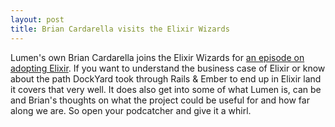 ```yaml
---
layout: post
title: Brian Cardarella visits the Elixir Wizards
---
```


Lumen's own Brian Cardarella joins the Elixir Wizards for [an episode on adopting Elixir](https://smartlogic.io/podcast/elixir-wizards/s5e9-cardarella/). If you want to understand the business case of Elixir or know about the path DockYard took through Rails & Ember to end up in Elixir land it covers that very well. It does also get into some of what Lumen is, can be and Brian's thoughts on what the project could be useful for and how far along we are. So open your podcatcher and give it a whirl.
